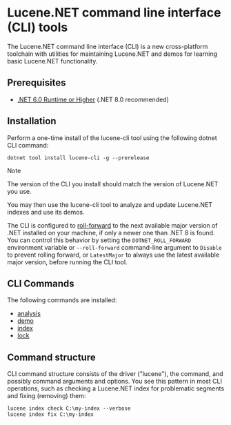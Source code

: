 ﻿# Lucene.NET command line interface (CLI) tools

The Lucene.NET command line interface (CLI) is a new cross-platform toolchain with utilities for maintaining Lucene.NET and demos for learning basic Lucene.NET functionality.

## Prerequisites

- [.NET 6.0 Runtime or Higher](https://dotnet.microsoft.com/en-us/download/dotnet) (.NET 8.0 recommended)

## Installation

Perform a one-time install of the lucene-cli tool using the following dotnet CLI command:

```console
dotnet tool install lucene-cli -g --prerelease
```

> [!NOTE]
> The version of the CLI you install should match the version of Lucene.NET you use.

You may then use the lucene-cli tool to analyze and update Lucene.NET indexes and use its demos.

The CLI is configured to [roll-forward](https://learn.microsoft.com/en-us/dotnet/core/versions/selection#control-roll-forward-behavior)
to the next available major version of .NET installed on your machine, if only a newer one than .NET 8 is found.
You can control this behavior by setting the `DOTNET_ROLL_FORWARD` environment variable or `--roll-forward`
command-line argument to `Disable` to prevent rolling forward, or `LatestMajor` to always use the latest
available major version, before running the CLI tool.



## CLI Commands

The following commands are installed:

- [analysis](analysis/index.md)
- [demo](demo/index.md)
- [index](index/index.md)
- [lock](lock/index.md)

## Command structure

CLI command structure consists of the driver ("lucene"), the command, and possibly command arguments and options. You see this pattern in most CLI operations, such as checking a Lucene.NET index for problematic segments and fixing (removing) them:

```console
lucene index check C:\my-index --verbose
lucene index fix C:\my-index
```

